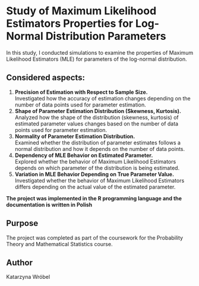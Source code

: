 # Study of Maximum Likelihood Estimators Properties for Log-Normal Distribution Parameters
In this study, I conducted simulations to examine the properties of Maximum Likelihood Estimators (MLE) for parameters of the log-normal distribution. 

## Considered aspects:
1. **Precision of Estimation with Respect to Sample Size.** <br>
Investigated how the accuracy of estimation changes depending on the number of data points used for parameter estimation.
2. **Shape of Parameter Estimation Distribution (Skewness, Kurtosis).** <br>
Analyzed how the shape of the distribution (skewness, kurtosis) of estimated parameter values changes based on the number of data points used for parameter estimation.
3. **Normality of Parameter Estimation Distribution.** <br>
Examined whether the distribution of parameter estimates follows a normal distribution and how it depends on the number of data points.
4. **Dependency of MLE Behavior on Estimated Parameter.** <br>
Explored whether the behavior of Maximum Likelihood Estimators depends on which parameter of the distribution is being estimated.
5. **Variation in MLE Behavior Depending on True Parameter Value.** <br>
Investigated whether the behavior of Maximum Likelihood Estimators differs depending on the actual value of the estimated parameter.

**The project was implemented in the R programming language and the documentation is written in Polish**

## Purpose
The project was completed as part of the coursework for the Probability Theory and Mathematical Statistics course.

##  Author
Katarzyna Wróbel
